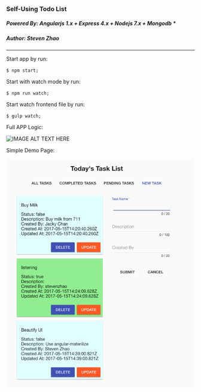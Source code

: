### Self-Using Todo List

##### Powered By: Angularjs 1.x + Express 4.x + Nodejs 7.x + Mongodb *

##### Author: Steven Zhao

---

Start app by run:

```
$ npm start;
```

Start with watch mode by run:

```
$ npm run watch;
```

Start watch frontend file by run:

```
$ gulp watch;
```

Full APP Logic:

![IMAGE ALT TEXT HERE](https://cask.scotch.io/2013/11/mean.jpg)

Simple Demo Page:

![IMAGE ALT TEXT HERE](md-image/demo.png?raw=true, "Demo")